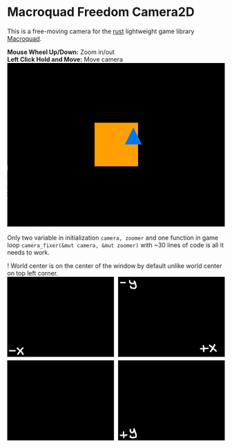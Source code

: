 # Macroquad Freedom Camera2D

This is a free-moving camera for the [rust](https://www.rust-lang.org/) lightweight game library [Macroquad](https://macroquad.rs/).

**Mouse Wheel Up/Down:** Zoom in/out  
**Left Click Hold and Move:** Move camera  
![](about/macro-camera-preview.gif)

Only two variable in initialization ``camera, zoomer`` and one function in game loop ``camera_fixer(&mut camera, &mut zoomer)`` with ~30 lines of code is all it needs to work.

! World center is on the center of the window by default unlike world center on top left corner.
![](about/world-preview.png)
